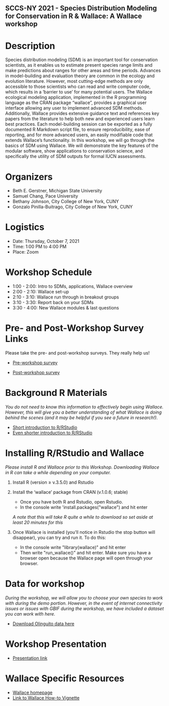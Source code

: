 ## SCCS-NY 2021 - Species Distribution Modeling for Conservation in R & Wallace: A Wallace workshop


# Description
Species distribution modeling (SDM) is an important tool for conservation scientists, as it enables us to estimate present species range limits and make predictions about ranges for other areas and time periods. Advances in model-building and evaluation theory are common in the ecology and evolution literature. However, most cutting-edge methods are only accessible to those scientists who can read and write computer code, which results in a ‘barrier to use’ for many potential users. The Wallace ecological modeling application, implemented in the R programming language as the CRAN package “wallace”, provides a graphical user interface allowing any user to implement advanced SDM methods. Additionally, Wallace provides extensive guidance text and references key papers from the literature to help both new and experienced users learn best practices. Each model-building session can be exported as a fully documented R Markdown script file, to ensure reproducibility, ease of reporting, and for more advanced users, an easily modifiable code that extends Wallace’s functionality. In this workshop, we will go through the basics of SDM using Wallace. We will demonstrate the key features of the modular software, show applications to conservation science, and specifically the utility of SDM outputs for formal IUCN assessments.


# Organizers
- Beth E. Gerstner, Michigan State University
- Samuel Chang, Pace University 
- Bethany Johnson, City College of New York, CUNY
- Gonzalo Pinilla-Buitrago, City College of New York, CUNY

# Logistics
- Date: Thursday, October 7, 2021
- Time: 1:00 PM to 4:00 PM
- Place: Zoom

# Workshop Schedule
- 1:00 - 2:00: Intro to SDMs, applications, Wallace overview
- 2:00 - 2:10: Wallace set-up
- 2:10 - 3:10: Wallace run through in breakout groups
- 3:10 - 3:30: Report back on your SDMs
- 3:30 - 4:00: New Wallace modules & last questions

# Pre- and Post-Workshop Survey Links
Please take the pre- and post-workshop surveys. They really help us!

- [Pre-workshop survey](https://docs.google.com/forms/d/e/1FAIpQLScObNbLwPsQU8IMeiGBPazdJzc2xodw2JTndC82mCVqSmYY3g/viewform?usp=sf_link)

- [Post-workshop survey](https://docs.google.com/forms/d/e/1FAIpQLSe5l1W07bwiZ6epCF2nQViDTLXOVmWCtJYKVbFthBxjXWe4qg/viewform?usp=sf_link) 

# Background R Materials
*You do not need to know this information to effectively begin using Wallace. However, this will give you a better understanding of what Wallace is doing behind the scenes (and it may be helpful if you see a future in research!).*

- [Short introduction to R/RStudio](https://mlammens.github.io/SCCS-R-Wallace/docs/Intro-to-RStudio.html)
- [Even shorter introduction to R/RStudio](https://github.com/bgerstner90/SCCS_2021/blob/f8719086341de081676dd0cf3a77e9d4c18e53f9/Crash-Course-R.html)

# Installing R/RStudio and Wallace
*Please install R and Wallace prior to this Workshop. Downloading Wallace in R can take a while depending on your computer.*
1. Install R (version ≥ v.3.5.0) and Rstudio 

2. Install the ‘wallace’ package from CRAN (v.1.0.6; stable)

   - Once you have both R and Rstudio, open Rstudio.
   - In the console write 'install.packages("wallace") and hit enter
   
   *A note that this will take R quite a while to download so set aside at least 20 minutes for this*

3. Once Wallace is installed (you'll notice in Rstudio the stop button will disappear), you can try and run it. To do this:

   - In the console write "library(wallace)" and hit enter
   - Then write "run_wallace()" and hit enter. Make sure you have a browser open because the Wallace page will open through your browser.


# Data for workshop
*During the workshop, we will allow you to choose your own species to work with during the demo portion. However, in the event of internet connectivity issues or issues with GBIF during the workshop, we have included a dataset you can work with here.*
- [Download Olinguito data here](https://drive.google.com/drive/folders/11E2Dt1Y1BLTE5t0IvQEnUSDagckhvv5M?usp=sharing)

# Workshop Presentation
- [Presentation link](https://drive.google.com/file/d/1OmnUX2I_OqlesMKJIVUE5oLXkoSSI5OF/view?usp=sharing)


# Wallace Specific Resources
- [Wallace homepage](https://wallaceecomod.github.io/)
- [Link to Wallace How-to Vignette](https://wallaceecomod.github.io/vignettes/wallace_vignette.html)



